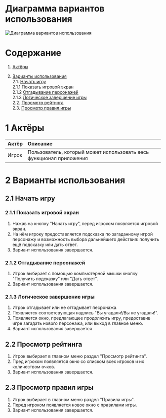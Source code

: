 # Диаграмма вариантов использования

![Диаграмма вариантов использования](https://github.com/bar47ney/trtpo_two/blob/master/Images/use_case.png)
# Содержание

1. [Актёры](#1) <br>
2. [Варианты использования](#2) <br>
    2.1. [Начать игру](#2.1) <br>
      2.1.1 [Показать игровой экран](#2.1.1) <br>
      2.1.2 [Отгадывание персонажей](#2.1.2) <br>
      2.1.3 [Логическое завершение игры](#2.1.3) <br>
    2.2. [Просмотр рейтинга](#2.2) <br>
    2.3. [Просмотр правил игры](#2.3) <br>
    
    <a name="1"/>
 
 # 1 Актёры
 
| Актёр | Описание |
|:--|:--|
| Игрок | Пользователь, который может использовать весь функционал приложения |

<a name="2"/>

# 2 Варианты использования

<a name="2.1"/>

## 2.1 Начать игру

<a name="2.1.1"/>

### 2.1.1 Показать игровой экран
1. Нажав на кнопку "Начать игру", перед игроком появляется игровой экран. <br>
2. На нём игроку предоставляется подсказка по загаданному игрой персонажу и возможность выбора дальнейшего действия: получить ещё подсказку или дать ответ.<br>
3. Вариант использования завершается.

<a name="2.1.2"/>

### 2.1.2 Отгадывание персонажей
1. Игрок выбирает с помощью компьютерной мышки кнопку "Получить подсказку" или "Дать ответ".
2. Вариант использования завершается.

<a name="2.1.3"/>

### 2.1.3 Логическое завершение игры
1. Игрок отгадывает или не отгадывает песронажа. 
2. Появляется соответсвующая надпись "Вы угадали!/Вы не угадали!".
3. Появляется окно, предлагающее продолжить игру, предоставив игре загадать нового персонажа, или выход в главное меню.
4. Вариант использования завершается

<a name="2.2"/>

## 2.2 Просмотр рейтинга
1. Игрок выбирает в главном меню раздел "Просмотр рейтинга".
2. Пред игроком появляется окно со списком всех игроков и их количеством очков.
3. Вариант использования завершается.

<a name="2.3"/>

## 2.3 Просмотр правил игры
1. Игрок выбирает в главном меню раздел "Правила игры".
2. Перед игроком появляется новое окно с правилами игры.<br>
3. Вариант использования завершается.
